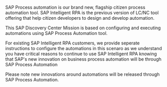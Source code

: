 SAP Process automation is our brand new, flagship citizen process automation tool. SAP Intelligent RPA is the previous version of LC/NC tool offering that help citizen developers to design and develop automation. 

This SAP Discovery Center Mission is based on configuring and executing automations using SAP Process Automation tool. 

For existing SAP Intelligent RPA customers, we provide seperate instructions to configure the automations in this scenaro as we understand you have critical reasons to continue to use SAP Intelligent RPA knowing that SAP's new innovation on business process automation will be through SAP Process Automation

Please note new innovations around automations will be released through SAP Process Automation.